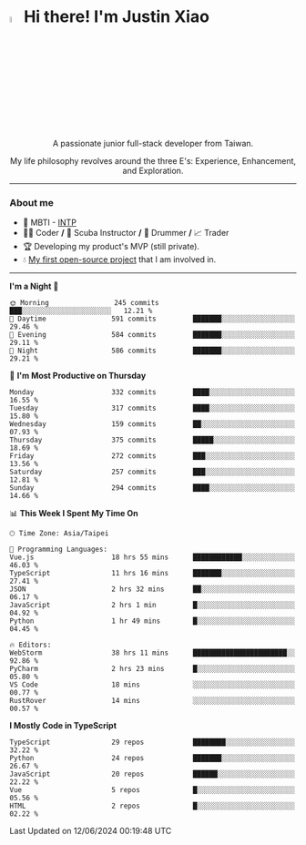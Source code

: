 # <img src="https://media.giphy.com/media/hvRJCLFzcasrR4ia7z/giphy.gif" width="5%">Hi there! I'm Justin Xiao
<p align="center">A passionate junior full-stack developer from Taiwan.  </p>
<p align="center">My life philosophy revolves around the three E's: Experience, Enhancement, and Exploration.</p>

---
### About me
- 👀 MBTI - [INTP](https://www.16personalities.com/intp-personality)
- 👨‍💻 Coder **/** 🤿 Scuba Instructor **/** 🥁 Drummer **/** 📈 Trader
- 🏆 Developing my product's MVP (still private).
- 💧 [My first open-source project](https://github.com/Game-as-a-Service/Game-Lobby-Web) that I am involved in.

---
<!--START_SECTION:waka-->
**I'm a Night 🦉** 

```text
🌞 Morning                245 commits         ███░░░░░░░░░░░░░░░░░░░░░░   12.21 % 
🌆 Daytime                591 commits         ███████░░░░░░░░░░░░░░░░░░   29.46 % 
🌃 Evening                584 commits         ███████░░░░░░░░░░░░░░░░░░   29.11 % 
🌙 Night                  586 commits         ███████░░░░░░░░░░░░░░░░░░   29.21 % 
```
📅 **I'm Most Productive on Thursday** 

```text
Monday                   332 commits         ████░░░░░░░░░░░░░░░░░░░░░   16.55 % 
Tuesday                  317 commits         ████░░░░░░░░░░░░░░░░░░░░░   15.80 % 
Wednesday                159 commits         ██░░░░░░░░░░░░░░░░░░░░░░░   07.93 % 
Thursday                 375 commits         █████░░░░░░░░░░░░░░░░░░░░   18.69 % 
Friday                   272 commits         ███░░░░░░░░░░░░░░░░░░░░░░   13.56 % 
Saturday                 257 commits         ███░░░░░░░░░░░░░░░░░░░░░░   12.81 % 
Sunday                   294 commits         ████░░░░░░░░░░░░░░░░░░░░░   14.66 % 
```


📊 **This Week I Spent My Time On** 

```text
🕑︎ Time Zone: Asia/Taipei

💬 Programming Languages: 
Vue.js                   18 hrs 55 mins      ████████████░░░░░░░░░░░░░   46.03 % 
TypeScript               11 hrs 16 mins      ███████░░░░░░░░░░░░░░░░░░   27.41 % 
JSON                     2 hrs 32 mins       ██░░░░░░░░░░░░░░░░░░░░░░░   06.17 % 
JavaScript               2 hrs 1 min         █░░░░░░░░░░░░░░░░░░░░░░░░   04.92 % 
Python                   1 hr 49 mins        █░░░░░░░░░░░░░░░░░░░░░░░░   04.45 % 

🔥 Editors: 
WebStorm                 38 hrs 11 mins      ███████████████████████░░   92.86 % 
PyCharm                  2 hrs 23 mins       █░░░░░░░░░░░░░░░░░░░░░░░░   05.80 % 
VS Code                  18 mins             ░░░░░░░░░░░░░░░░░░░░░░░░░   00.77 % 
RustRover                14 mins             ░░░░░░░░░░░░░░░░░░░░░░░░░   00.57 % 
```

**I Mostly Code in TypeScript** 

```text
TypeScript               29 repos            ████████░░░░░░░░░░░░░░░░░   32.22 % 
Python                   24 repos            ███████░░░░░░░░░░░░░░░░░░   26.67 % 
JavaScript               20 repos            ██████░░░░░░░░░░░░░░░░░░░   22.22 % 
Vue                      5 repos             █░░░░░░░░░░░░░░░░░░░░░░░░   05.56 % 
HTML                     2 repos             █░░░░░░░░░░░░░░░░░░░░░░░░   02.22 % 
```




 Last Updated on 12/06/2024 00:19:48 UTC
<!--END_SECTION:waka-->
